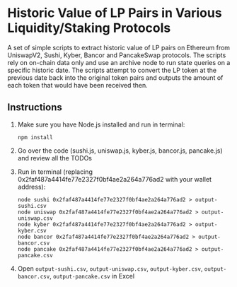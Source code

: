 # Historic Value of LP Pairs in Various Liquidity/Staking Protocols

A set of simple scripts to extract historic value of LP pairs on Ethereum from UniswapV2, Sushi, Kyber, Bancor and PancakeSwap protocols. The scripts rely on on-chain data only and use an archive node to run state queries on a specific historic date. The scripts attempt to convert the LP token at the previous date back into the original token pairs and outputs the amount of each token that would have been received then.

## Instructions

1. Make sure you have Node.js installed and run in terminal:
    ```
    npm install
    ```

2. Go over the code (sushi.js, uniswap.js, kyber.js, bancor.js, pancake.js) and review all the TODOs

3. Run in terminal (replacing 0x2faf487a4414fe77e2327f0bf4ae2a264a776ad2 with your wallet address):
    ```
    node sushi 0x2faf487a4414fe77e2327f0bf4ae2a264a776ad2 > output-sushi.csv
    node uniswap 0x2faf487a4414fe77e2327f0bf4ae2a264a776ad2 > output-uniswap.csv
    node kyber 0x2faf487a4414fe77e2327f0bf4ae2a264a776ad2 > output-kyber.csv
    node bancor 0x2faf487a4414fe77e2327f0bf4ae2a264a776ad2 > output-bancor.csv
    node pancake 0x2faf487a4414fe77e2327f0bf4ae2a264a776ad2 > output-pancake.csv
    ```

4. Open `output-sushi.csv`, `output-uniswap.csv`, `output-kyber.csv`, `output-bancor.csv`, `output-pancake.csv` in Excel